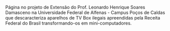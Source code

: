 Página no projeto de Extensão do Prof. Leonardo Henrique Soares Damasceno na Universidade Federal de Alfenas - Campus Poços de Caldas que descaracteriza aparelhos de TV Box ilegais apreendidas pela Receita Federal do Brasil transformando-os em mini-computadores.
